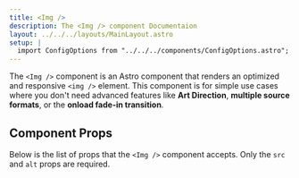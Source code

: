 ```yaml
---
title: <Img />
description: The <Img /> component Documentaion
layout: ../../../layouts/MainLayout.astro
setup: |
  import ConfigOptions from "../../../components/ConfigOptions.astro";
---
```


The `<Img />` component is an Astro component that renders an optimized and responsive `<img />` element. This component is for simple use cases where you don't need advanced features like **Art Direction**, **multiple source formats**, or the **onload fade-in transition**.

## Component Props

Below is the list of props that the `<Img />` component accepts. Only the `src` and `alt` props are required.

<ConfigOptions component="Img" />

